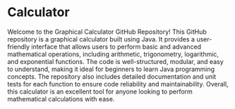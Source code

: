 # Calculator
Welcome to the Graphical Calculator GitHub Repository! This GitHub repository is a graphical calculator built using Java. It provides a user-friendly interface that allows users to perform basic and advanced mathematical operations, including arithmetic, trigonometry, logarithmic, and exponential functions. The code is well-structured, modular, and easy to understand, making it ideal for beginners to learn Java programming concepts. The repository also includes detailed documentation and unit tests for each function to ensure code reliability and maintainability. Overall, this calculator is an excellent tool for anyone looking to perform mathematical calculations with ease.
